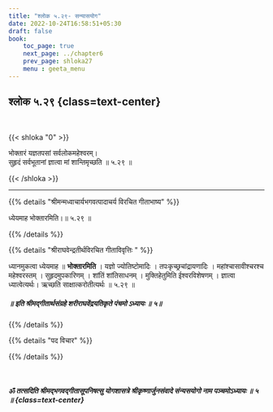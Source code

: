 ```yaml
---
title: "श्लोक ५.२९- सन्यासयोग"
date: 2022-10-24T16:58:51+05:30
draft: false
book:
    toc_page: true
    next_page: ../chapter6
    prev_page: shloka27
    menu : geeta_menu
---
```




## श्लोक ५.२९ {class=text-center}

<br/>

{{< shloka  "0"  >}}

भोक्तारं यज्ञतपसां सर्वलोकमहेश्वरम्।  
सुहृदं सर्वभूतानां ज्ञात्वा मां शान्तिमृच्छति ॥ ५.२९ ॥

{{< /shloka >}}

---


{{% details "श्रीमन्मध्वाचार्यभगवत्पादाचर्य विरचित  गीताभाष्य" %}}

ध्येयमाह भोक्तारमिति।॥ ५.२९ ॥

{{% /details %}}



{{% details "श्रीराघवेन्द्रतीर्थविरचित गीताविवृत्तिः " %}}

ध्यानमुकत्वा ध्येयमाह ॥ **भोक्तारमिति** । यज्ञो ज्योतिष्टोमादिः । 
तपःकृच्छ्रचांद्रायणादिः । महांश्चासावीश्चरश्च महेश्वरस्तम्‌ । 
सुहृदमुपकारिणम्‌ । शांतिं शांतिसाधनम्‌ । मुक्तिहेतुमिति 
ईश्वरविशेषणम्‌ । 
ज्ञात्वा ध्यात्वेत्यर्थः। ऋच्छति साक्षात्करोतीत्यर्थः ॥ ५.२९ ॥

##### ॥ इति श्रीमद्गीतार्थसंग्रहे शरीराघवेंद्रयतिकृते पंचमो ऽध्यायः ॥ ५॥


{{% /details %}}



{{% details "पद विचार" %}}


{{% /details %}}  

</br>

##### ॐ तत्सदिति श्रीमद्भगवद्गीतासूपनिषत्सु योगशासत्रे श्रीकृष्णार्जुनसंवादे संन्यसयोगो नाम पञ्चमोऽध्यायः ॥ ५ ॥ {class=text-center}



